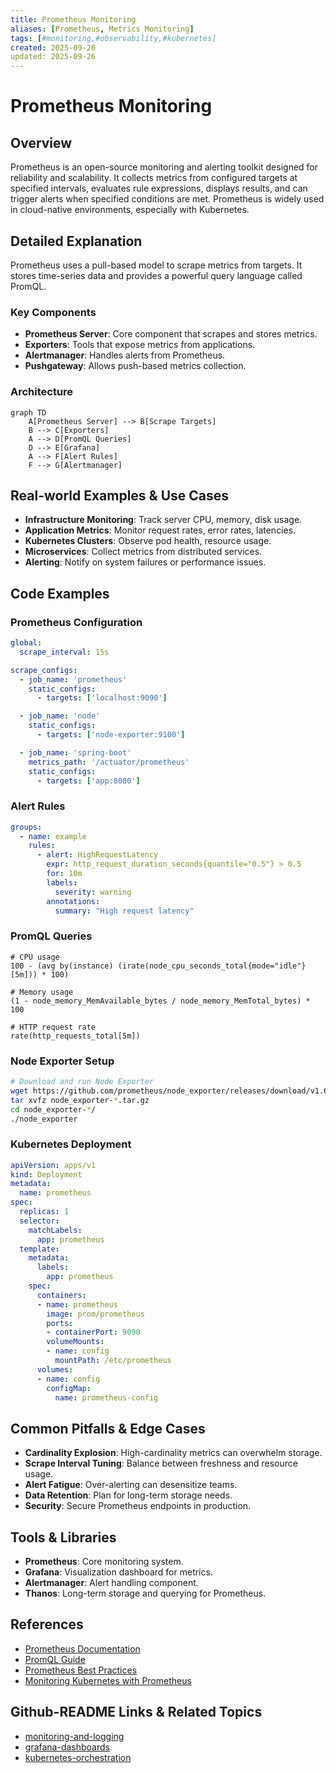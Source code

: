 ```yaml
---
title: Prometheus Monitoring
aliases: [Prometheus, Metrics Monitoring]
tags: [#monitoring,#observability,#kubernetes]
created: 2025-09-26
updated: 2025-09-26
---
```


# Prometheus Monitoring

## Overview

Prometheus is an open-source monitoring and alerting toolkit designed for reliability and scalability. It collects metrics from configured targets at specified intervals, evaluates rule expressions, displays results, and can trigger alerts when specified conditions are met. Prometheus is widely used in cloud-native environments, especially with Kubernetes.

## Detailed Explanation

Prometheus uses a pull-based model to scrape metrics from targets. It stores time-series data and provides a powerful query language called PromQL.

### Key Components

- **Prometheus Server**: Core component that scrapes and stores metrics.
- **Exporters**: Tools that expose metrics from applications.
- **Alertmanager**: Handles alerts from Prometheus.
- **Pushgateway**: Allows push-based metrics collection.

### Architecture

```mermaid
graph TD
    A[Prometheus Server] --> B[Scrape Targets]
    B --> C[Exporters]
    A --> D[PromQL Queries]
    D --> E[Grafana]
    A --> F[Alert Rules]
    F --> G[Alertmanager]
```

## Real-world Examples & Use Cases

- **Infrastructure Monitoring**: Track server CPU, memory, disk usage.
- **Application Metrics**: Monitor request rates, error rates, latencies.
- **Kubernetes Clusters**: Observe pod health, resource usage.
- **Microservices**: Collect metrics from distributed services.
- **Alerting**: Notify on system failures or performance issues.

## Code Examples

### Prometheus Configuration

```yaml
global:
  scrape_interval: 15s

scrape_configs:
  - job_name: 'prometheus'
    static_configs:
      - targets: ['localhost:9090']

  - job_name: 'node'
    static_configs:
      - targets: ['node-exporter:9100']

  - job_name: 'spring-boot'
    metrics_path: '/actuator/prometheus'
    static_configs:
      - targets: ['app:8080']
```

### Alert Rules

```yaml
groups:
  - name: example
    rules:
      - alert: HighRequestLatency
        expr: http_request_duration_seconds{quantile="0.5"} > 0.5
        for: 10m
        labels:
          severity: warning
        annotations:
          summary: "High request latency"
```

### PromQL Queries

```promql
# CPU usage
100 - (avg by(instance) (irate(node_cpu_seconds_total{mode="idle"}[5m])) * 100)

# Memory usage
(1 - node_memory_MemAvailable_bytes / node_memory_MemTotal_bytes) * 100

# HTTP request rate
rate(http_requests_total[5m])
```

### Node Exporter Setup

```bash
# Download and run Node Exporter
wget https://github.com/prometheus/node_exporter/releases/download/v1.6.1/node_exporter-1.6.1.linux-amd64.tar.gz
tar xvfz node_exporter-*.tar.gz
cd node_exporter-*/
./node_exporter
```

### Kubernetes Deployment

```yaml
apiVersion: apps/v1
kind: Deployment
metadata:
  name: prometheus
spec:
  replicas: 1
  selector:
    matchLabels:
      app: prometheus
  template:
    metadata:
      labels:
        app: prometheus
    spec:
      containers:
      - name: prometheus
        image: prom/prometheus
        ports:
        - containerPort: 9090
        volumeMounts:
        - name: config
          mountPath: /etc/prometheus
      volumes:
      - name: config
        configMap:
          name: prometheus-config
```

## Common Pitfalls & Edge Cases

- **Cardinality Explosion**: High-cardinality metrics can overwhelm storage.
- **Scrape Interval Tuning**: Balance between freshness and resource usage.
- **Alert Fatigue**: Over-alerting can desensitize teams.
- **Data Retention**: Plan for long-term storage needs.
- **Security**: Secure Prometheus endpoints in production.

## Tools & Libraries

- **Prometheus**: Core monitoring system.
- **Grafana**: Visualization dashboard for metrics.
- **Alertmanager**: Alert handling component.
- **Thanos**: Long-term storage and querying for Prometheus.

## References

- [Prometheus Documentation](https://prometheus.io/docs/)
- [PromQL Guide](https://prometheus.io/docs/prometheus/latest/querying/basics/)
- [Prometheus Best Practices](https://prometheus.io/docs/practices/)
- [Monitoring Kubernetes with Prometheus](https://www.oreilly.com/library/view/kubernetes-up-and/9781492046521/)

## Github-README Links & Related Topics

- [monitoring-and-logging](monitoring-and-logging/README.md)
- [grafana-dashboards](grafana-dashboards/README.md)
- [kubernetes-orchestration](kubernetes-orchestration/README.md)
